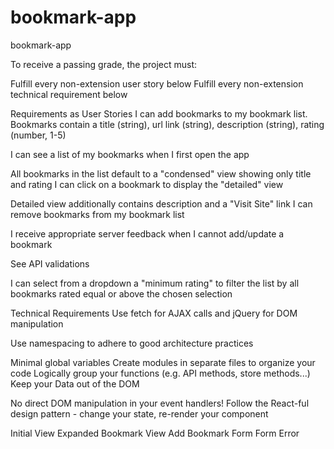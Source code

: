 # bookmark-app
bookmark-app

To receive a passing grade, the project must:

Fulfill every non-extension user story below
Fulfill every non-extension technical requirement below


Requirements as User Stories
I can add bookmarks to my bookmark list. Bookmarks contain a title (string), url link (string), description (string), rating (number, 1-5)

I can see a list of my bookmarks when I first open the app

All bookmarks in the list default to a "condensed" view showing only title and rating
I can click on a bookmark to display the "detailed" view

Detailed view additionally contains description and a "Visit Site" link
I can remove bookmarks from my bookmark list

I receive appropriate server feedback when I cannot add/update a bookmark

See API validations 

I can select from a dropdown a "minimum rating" to filter the list by all bookmarks rated equal or above the chosen selection

Technical Requirements
Use fetch for AJAX calls and jQuery for DOM manipulation

Use namespacing to adhere to good architecture practices

Minimal global variables
Create modules in separate files to organize your code
Logically group your functions (e.g. API methods, store methods...)
Keep your Data out of the DOM

No direct DOM manipulation in your event handlers!
Follow the React-ful design pattern - change your state, re-render your component

Initial View
Expanded Bookmark View
Add Bookmark Form
Form Error
